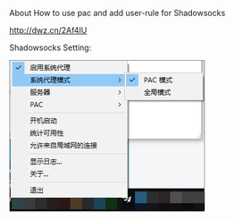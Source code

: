 About How to use pac and add user-rule for Shadowsocks

http://dwz.cn/2Af4IU

Shadowsocks Setting:

![](img/pac.jpg)